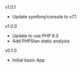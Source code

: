 v1.0.1

- Update symfony/console to v7.1

v1.0.0

- Update to use PHP 8.3
- Add PHPStan static analysis

v0.1.0

- Initial basic App